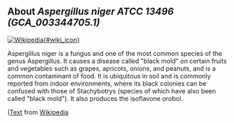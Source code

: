 
About *Aspergillus niger ATCC 13496 (GCA\_003344705.1)* 
--------------------------------------------------------------

[![Wikipedia](/img/wikipedia_logo_v2_en.png){#wiki_icon}](http://en.wikipedia.org/wiki/Aspergillus_niger)

Aspergillus niger is a fungus and one of the most common species of the genus
Aspergillus.
It causes a disease called "black mold" on certain fruits and vegetables such as
grapes, apricots, onions, and peanuts, and is a common contaminant of food. It
is ubiquitous in soil and is commonly reported from indoor environments, where
its black colonies can be confused with those of Stachybotrys (species of which
have also been called "black mold"). It also produces the isoflavone orobol.

([Text](http://en.wikipedia.org/wiki/Aspergillus_niger) from [Wikipedia](http://en.wikipedia.org/) 

